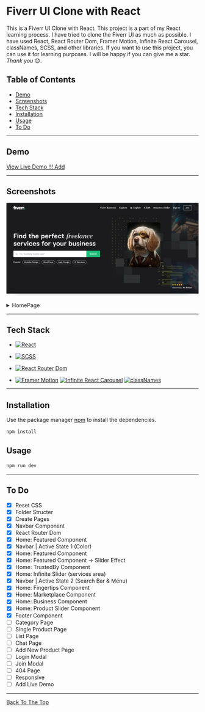 # Fiverr UI Clone with React

This is a Fiverr UI Clone with React. This project is a part of my React learning process. I have tried to clone the Fiverr UI as much as possible. I have used React, React Router Dom, Framer Motion, Infinite React Carousel, classNames, SCSS, and other libraries. If you want to use this project, you can use it for learning purposes. I will be happy if you can give me a star. _Thank you_ 😊.

## Table of Contents

- [Demo](#demo)
- [Screenshots](#screenshots)
- [Tech Stack](#tech-stack)
- [Installation](#installation)
- [Usage](#usage)
- [To Do](#to-do)

---

## Demo

[View Live Demo !!! Add]()

---

## Screenshots

![Fiverr UI Clone Main](./readmeAssets/main.png)

<details>
  <summary>HomePage</summary>
  
![Fiverr UI Clone Homepage](./readmeAssets/homepage1.png)

![Fiverr UI Clone Homepage2](./readmeAssets/homepage2.png)

![Fiverr UI Clone Homepage3](./readmeAssets/homepage3.png)

</details>

---

## Tech Stack

- [![React](https://img.shields.io/badge/React-20232A?style=for-the-badge&logo=react&logoColor=61DAFB)](https://reactjs.org/)

- [![SCSS](https://img.shields.io/badge/SCSS-CC6699?style=for-the-badge&logo=sass&logoColor=white)](https://sass-lang.com/)

- [![React Router Dom](https://img.shields.io/badge/React_Router_Dom-CA4245?style=for-the-badge&logo=react-router&logoColor=white)](https://reactrouter.com/web/guides/quick-start)

- [![Framer Motion](https://img.shields.io/badge/Framer_Motion-0055FF?style=for-the-badge&logo=framer&logoColor=white)](https://www.framer.com/motion/) [![Infinite React Carousel](https://img.shields.io/badge/Infinite_React_Carousel-FFD500?style=for-the-badge&logo=react&logoColor=black)](https://www.npmjs.com/package/infinite-react-carousel)
  [![classNames](https://img.shields.io/badge/classNames-2B2B2B?style=for-the-badge&logo=classnames&logoColor=white)](https://www.npmjs.com/package/classnames)

---

## Installation

Use the package manager [npm](https://www.npmjs.com/) to install the dependencies.

```bash
npm install
```

## Usage

```bash
npm run dev
```

---

## To Do

- [x] Reset CSS
- [x] Folder Structer
- [x] Create Pages
- [x] Navbar Component
- [x] React Router Dom
- [x] Home: Featured Component
- [x] Navbar | Active State 1 (Color)
- [x] Home: Featured Component
- [x] Home: Featured Component -> Slider Effect
- [x] Home: TrustedBy Component
- [x] Home: Infinite Slider (services area)
- [x] Navbar | Active State 2 (Search Bar & Menu)
- [x] Home: Fingertips Component
- [x] Home: Marketplace Component
- [x] Home: Business Component
- [x] Home: Product Slider Component
- [x] Footer Component
- [ ] Category Page
- [ ] Single Product Page
- [ ] List Page
- [ ] Chat Page
- [ ] Add New Product Page
- [ ] Login Modal
- [ ] Join Modal
- [ ] 404 Page
- [ ] Responsive
- [ ] Add Live Demo

---

[Back To The Top](#fiverr-ui-clone-with-react)
